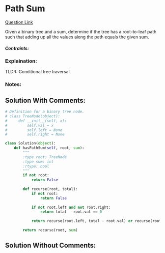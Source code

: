 # Path Sum

[Question Link](https://leetcode.com/explore/learn/card/data-structure-tree/17/solve-problems-recursively/537/)  

Given a binary tree and a sum, determine if the tree has a root-to-leaf path such that adding up all the values along the path equals the given sum.

##### Contraints:

### Explaination:
TLDR: Conditional tree traversal.  

### Notes:


## Solution With Comments:
```Python
# Definition for a binary tree node.
# class TreeNode(object):
#     def __init__(self, x):
#         self.val = x
#         self.left = None
#         self.right = None

class Solution(object):
    def hasPathSum(self, root, sum):
        """
        :type root: TreeNode
        :type sum: int
        :rtype: bool
        """
        if not root:
            return False
        
        def recurse(root, total): 
            if not root:
                return False
            
            if not root.left and not root.right:
                return total - root.val == 0
            
            return recurse(root.left, total - root.val) or recurse(root.right, total - root.val)
        
        return recurse(root, sum)
```

## Solution Without Comments:
```Python

```